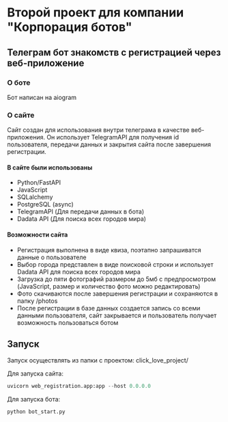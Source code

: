 # Второй проект для компании "Корпорация ботов"

## Телеграм бот знакомств с регистрацией через веб-приложение

### О боте

Бот написан на aiogram

### О сайте

Сайт создан для использования внутри телеграма в качестве веб-приложения. Он использует TelegramAPI для получения id пользователя, передачи данных и закрытия сайта после завершения регистрации.

#### В сайте были использованы
- Python/FastAPI
- JavaScript
- SQLalchemy
- PostgreSQL (async)
- TelegramAPI (Для передачи данных в бота)
- Dadata API (Для поиска всех городов мира)

#### Возможности сайта
- Регистрация выполнена в виде квиза, поэтапно запрашиватся данные о пользователе
- Выбор города представлен в виде поисковой строки и использует Dadata API для поиска всех городов мира
- Загрузка до пяти фотографий размером до 5мб с предпросмотром (JavaScript, размер и количество фото можно редактировать)
- Фото скачиваются после завершения регистрации и сохраняются в папку /photos
- После регистрации в базе данных создается запись со всеми данными пользователя, сайт закрывается и пользователь получает возможность пользоваться ботом

## Запуск

Запуск осуществлять из папки с проектом: click_love_project/

   Для запуска сайта:
   ```python
   uvicorn web_registration.app:app --host 0.0.0.0
   ```

   Для запуска бота:
   ```python
   python bot_start.py
   ```
